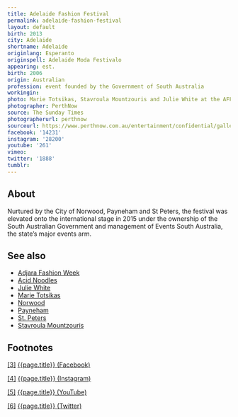 ```yaml
---
title: Adelaide Fashion Festival
permalink: adelaide-fashion-festival
layout: default
birth: 2013
city: Adelaide
shortname: Adelaide
originlang: Esperanto
originspell: Adelaide Moda Festivalo
appearing: est.
birth: 2006
origin: Australian
profession: event founded by the Government of South Australia
workingin:
photo: Marie Totsikas, Stavroula Mountzouris and Julie White at the AFF opening night at Government House
photographer: PerthNow
source: The Sunday Times
photographerurl: perthnow
sourceurl: https://www.perthnow.com.au/entertainment/confidential/gallery-fashion-fest-takes-adelaide-ng-60a65860e5142597fa09d257aafd08db
facebook: '14231'
instagram: '28200'
youtube: '261'
vimeo:
twitter: '1888'
tumblr:
---
```


## About

Nurtured by the City of Norwood, Payneham and St Peters, the festival was elevated onto the international stage in 2015 under the ownership of the South Australian Government and management of Events South Australia, the state’s major events arm.

## See also

+ [Adjara Fashion Week](adjara-fashion-week)
+ [Acid Noodles](acid-noodles)
+ [Julie White](julie-white)
+ [Marie Totsikas](marie-totsikas)
+ [Norwood](norwood)
+ [Payneham](payneham)
+ [St. Peters](st-peters)
+ [Stavroula Mountzouris](stavroula-mountzouris)

## Footnotes

[[3]](#a3) <span id="f3"></span> [{{page.title}} (Facebook)](https://www.facebook.com/pg/AdlFashionFest/community/?ref=page_internal)

[[4]](#a4) <span id="f4"></span> [{{page.title}} (Instagram)](https://www.instagram.com/adlfashionfest/?hl=ru)

[[5]](#a5) <span id="f5"></span> [{{page.title}} (YouTube)](https://www.youtube.com/channel/UCsSaeqeoxILhiV4mZ24XBDQ)

[[6]](#a6) <span id="f6"></span> [{{page.title}} (Twitter)](https://twitter.com/ADLFashionFest)
